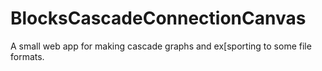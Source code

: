 # BlocksCascadeConnectionCanvas
A small web app for making cascade graphs and ex[sporting to some file formats.
